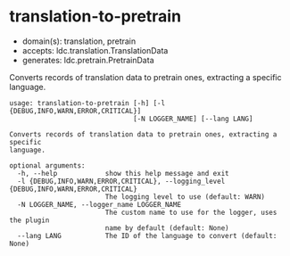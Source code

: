 # translation-to-pretrain

* domain(s): translation, pretrain
* accepts: ldc.translation.TranslationData
* generates: ldc.pretrain.PretrainData

Converts records of translation data to pretrain ones, extracting a specific language.

```
usage: translation-to-pretrain [-h] [-l {DEBUG,INFO,WARN,ERROR,CRITICAL}]
                               [-N LOGGER_NAME] [--lang LANG]

Converts records of translation data to pretrain ones, extracting a specific
language.

optional arguments:
  -h, --help            show this help message and exit
  -l {DEBUG,INFO,WARN,ERROR,CRITICAL}, --logging_level {DEBUG,INFO,WARN,ERROR,CRITICAL}
                        The logging level to use (default: WARN)
  -N LOGGER_NAME, --logger_name LOGGER_NAME
                        The custom name to use for the logger, uses the plugin
                        name by default (default: None)
  --lang LANG           The ID of the language to convert (default: None)
```

